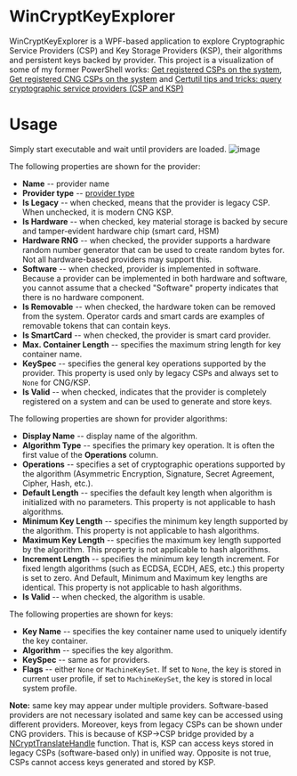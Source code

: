 # WinCryptKeyExplorer

WinCryptKeyExplorer is a WPF-based application to explore Cryptographic Service Providers (CSP) and Key Storage Providers (KSP), their algorithms and persistent keys backed by provider. This project is a visualization of some of my former PowerShell works: [Get registered CSPs on the system](https://www.sysadmins.lv/blog-en/get-registered-csps-on-the-system.aspx), [Get registered CNG CSPs on the system](https://www.sysadmins.lv/blog-en/get-registered-cng-csps-on-the-system.aspx) and [Certutil tips and tricks: query cryptographic service providers (CSP and KSP)](https://www.sysadmins.lv/blog-en/certutil-tips-and-tricks-query-cryptographic-service-providers-csp-and-ksp.aspx)

# Usage
Simply start executable and wait until providers are loaded.
![image](https://user-images.githubusercontent.com/6384119/192849475-42a72ad8-6d8d-4447-98ad-51ae829cbd0b.png)

The following properties are shown for the provider:
- **Name** -- provider name
- **Provider type** -- [provider type](https://learn.microsoft.com/en-us/windows/win32/seccrypto/cryptographic-provider-types)
- **Is Legacy** -- when checked, means that the provider is legacy CSP. When unchecked, it is modern CNG KSP.
- **Is Hardware** -- when checked, key material storage is backed by secure and tamper-evident hardware chip (smart card, HSM)
- **Hardware RNG** -- when checked, the provider supports a hardware random number generator that can be used to create random bytes for. Not all hardware-based providers may support this.
- **Software** -- when checked, provider is implemented in software. Because a provider can be implemented in both hardware and software, you cannot assume that a checked "Software" property indicates that there is no hardware component.
- **Is Removable** -- when checked, the hardware token can be removed from the system. Operator cards and smart cards are examples of removable tokens that can contain keys.
- **Is SmartCard** -- when checked, the provider is smart card provider.
- **Max. Container Length** -- specifies the maximum string length for key container name.
- **KeySpec** -- specifies the general key operations supported by the provider. This property is used only by legacy CSPs and always set to `None` for CNG/KSP.
- **Is Valid** -- when checked, indicates that the provider is completely registered on a system and can be used to generate and store keys.

The following properties are shown for provider algorithms:
- **Display Name** -- display name of the algorithm.
- **Algorithm Type** -- specifies the primary key operation. It is often the first value of the **Operations** column.
- **Operations** -- specifies a set of cryptographic operations supported by the algorithm (Asymmetric Encryption, Signature, Secret Agreement, Cipher, Hash, etc.).
- **Default Length** -- specifies the default key length when algorithm is initialized with no parameters. This property is not applicable to hash algorithms.
- **Minimum Key Length** -- specifies the minimum key length supported by the algorithm. This property is not applicable to hash algorithms.
- **Maximum Key Length** -- specifies the maximum key length supported by the algorithm. This property is not applicable to hash algorithms.
- **Increment Length** -- specifies the minimum key length increment. For fixed length algorithms (such as ECDSA, ECDH, AES, etc.) this property is set to zero. And Default, Minimum and Maximum key lengths are identical. This property is not applicable to hash algorithms.
- **Is Valid** -- when checked, the algorithm is usable.

The following properties are shown for keys:
- **Key Name** -- specifies the key container name used to uniquely identify the key container.
- **Algorithm** -- specifies the key algorithm.
- **KeySpec** -- same as for providers.
- **Flags** -- either `None` or `MachineKeySet`. If set to `None`, the key is stored in current user profile, if set to `MachineKeySet`, the key is stored in local system profile.

**Note:** same key may appear under multiple providers. Software-based providers are not necessary isolated and same key can be accessed using different providers. Moreover, keys from legacy CSPs can be shown under CNG providers. This is because of KSP->CSP bridge provided by a [NCryptTranslateHandle](https://docs.microsoft.com/en-us/windows/win32/api/ncrypt/nf-ncrypt-ncrypttranslatehandle) function. That is, KSP can access keys stored in legacy CSPs (software-based only) in unified way. Opposite is not true, CSPs cannot access keys generated and stored by KSP.
